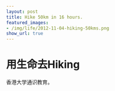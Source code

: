 ```yaml
---
layout: post
title: Hike 50km in 16 hours.
featured_images:
- /img/life/2012-11-04-hiking-50kms.png
show_url: true
---
```


# 用生命去Hiking

香港大学通识教育。